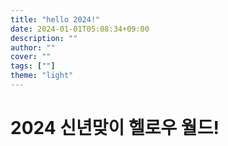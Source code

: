 ```yaml
---
title: "hello 2024!"
date: 2024-01-01T05:08:34+09:00
description: ""
author: ""
cover: ""
tags: [""]
theme: "light"
---
```


# 2024 신년맞이 헬로우 월드!
